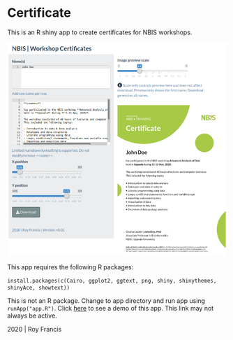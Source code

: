 # Certificate

This is an R shiny app to create certificates for NBIS workshops.

![](preview.png)

This app requires the following R packages:

```
install.packages(c(Cairo, ggplot2, ggtext, png, shiny, shinythemes, shinyAce, showtext))
```

This is not an R package. Change to app directory and run app using `runApp("app.R")`. Click [here](https://roymf.shinyapps.io/certificate/) to see a demo of this app. This link may not always be active.

2020 | Roy Francis
